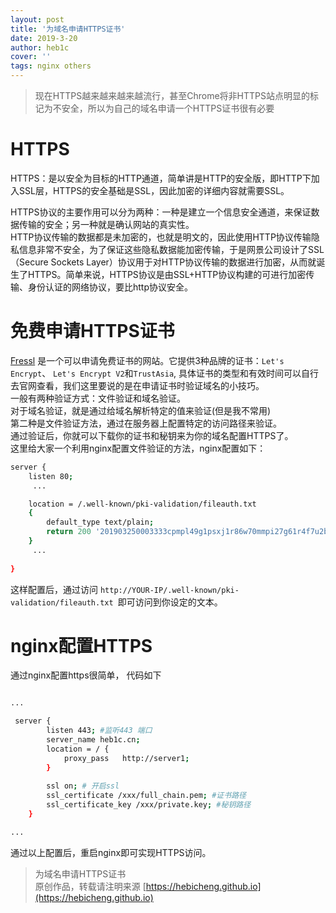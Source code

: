 ```yaml
---
layout: post
title: '为域名申请HTTPS证书'
date: 2019-3-20
author: heb1c
cover: ''
tags: nginx others
---
```


> 现在HTTPS越来越来越来越流行，甚至Chrome将非HTTPS站点明显的标记为不安全，所以为自己的域名申请一个HTTPS证书很有必要

# HTTPS
HTTPS：是以安全为目标的HTTP通道，简单讲是HTTP的安全版，即HTTP下加入SSL层，HTTPS的安全基础是SSL，因此加密的详细内容就需要SSL。

HTTPS协议的主要作用可以分为两种：一种是建立一个信息安全通道，来保证数据传输的安全；另一种就是确认网站的真实性。  
HTTP协议传输的数据都是未加密的，也就是明文的，因此使用HTTP协议传输隐私信息非常不安全，为了保证这些隐私数据能加密传输，于是网景公司设计了SSL（Secure Sockets Layer）协议用于对HTTP协议传输的数据进行加密，从而就诞生了HTTPS。简单来说，HTTPS协议是由SSL+HTTP协议构建的可进行加密传输、身份认证的网络协议，要比http协议安全。

# 免费申请HTTPS证书
[Fressl](https://freessl.org) 是一个可以申请免费证书的网站。它提供3种品牌的证书：`Let's Encrypt`、 `Let's Encrypt V2`和`TrustAsia`, 具体证书的类型和有效时间可以自行去官网查看，我们这里要说的是在申请证书时验证域名的小技巧。  
一般有两种验证方式：文件验证和域名验证。  
对于域名验证，就是通过给域名解析特定的值来验证(但是我不常用)  
第二种是文件验证方法，通过在服务器上配置特定的访问路径来验证。  
通过验证后，你就可以下载你的证书和秘钥来为你的域名配置HTTPS了。  
这里给大家一个利用nginx配置文件验证的方法，nginx配置如下：  

```sh
server {
    listen 80;
     ...

    location = /.well-known/pki-validation/fileauth.txt
    {
        default_type text/plain;
        return 200 '201903250003333cpmpl49g1psxj1r86w70mmpi27g61r4f7u2bthwedki0trwtx';
    }
     ...
    
}
```

这样配置后，通过访问 `http://YOUR-IP/.well-known/pki-validation/fileauth.txt `即可访问到你设定的文本。

# nginx配置HTTPS
通过nginx配置https很简单， 代码如下

```sh

...

 server {
        listen 443; #监听443 端口
        server_name heb1c.cn;
        location = / {
            proxy_pass   http://server1;
        }
   
        ssl on; # 开启ssl
        ssl_certificate /xxx/full_chain.pem; #证书路径
        ssl_certificate_key /xxx/private.key; #秘钥路径    
    }

...

```

通过以上配置后，重启nginx即可实现HTTPS访问。

> 为域名申请HTTPS证书  
> 原创作品，转载请注明来源 [https://hebicheng.github.io](https://hebicheng.github.io)  
